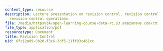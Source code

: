 ```yaml
---
content_type: resource
description: Lecture presentation on revision control, revision control systems, and
  revision control operations.
file: /media/https%3A/open-learning-course-data-rc.s3.amazonaws.com/cms-611j-creating-video-games-fall-2014/6fc12ad90b28f3e63df521ff93c461cc_MITCMS_611JF14_Source_Cont.pdf
file_type: application/pdf
resourcetype: Document
title: Revision Control
uid: 6fc12ad9-0b28-f3e6-3df5-21ff93c461cc
---
```

